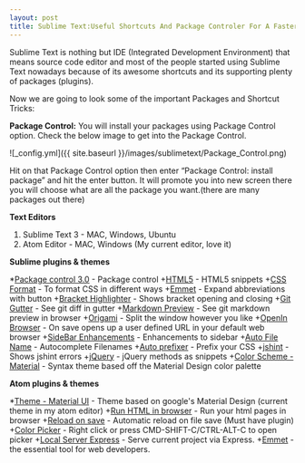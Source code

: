 ```yaml
---
layout: post
title: Sublime Text:Useful Shortcuts And Package Controler For A Faster Workflow
---
```


Sublime Text is nothing but IDE (Integrated Development Environment) that means source code editor and most of the people started using Sublime Text nowadays because of its awesome shortcuts and its supporting plenty of packages (plugins).

Now we are going to look some of the important Packages and Shortcut Tricks:

**Package Control:**
You will install your packages using Package Control option. Check the below image to get into the Package Control.

![_config.yml]({{ site.baseurl }}/images/sublimetext/Package_Control.png)

Hit on that Package Control option then enter “Package Control: install package” and hit the enter button. It will promote you into new screen there you will choose what are all the package you want.(there are many packages out there)


**Text Editors**
  1. Sublime Text 3 - MAC, Windows, Ubuntu
  2. Atom Editor - MAC, Windows (My current editor, love it)

**Sublime plugins & themes**

  *[Package control 3.0](https://packagecontrol.io/installation) - Package control
  +[HTML5](https://packagecontrol.io/packages/HTML5) - HTML5 snippets
  +[CSS Format](https://packagecontrol.io/packages/CSS%20Format) - To format CSS in different ways
  +[Emmet](https://packagecontrol.io/packages/Emmethttps://packagecontrol.io/packages/BracketHighlighter) - Expand abbreviations with button
  +[Bracket Highlighter](https://packagecontrol.io/packages/BracketHighlighter) - Shows bracket opening and closing
  +[Git Gutter](https://packagecontrol.io/packages/GitGutter) - See git diff in gutter
  +[Markdown Preview](https://packagecontrol.io/packages/Markdown%20Preview) - See git markdown preview in browser
  +[Origami](https://packagecontrol.io/packages/Origami) - Split the window however you like
  +[OpenIn Browser](https://packagecontrol.io/packages/OpenInBrowser) - On save opens up a user defined URL in your default web browser
  +[SideBar Enhancements](https://packagecontrol.io/packages/SideBarEnhancements) - Enhancements to sidebar
  +[Auto​ File ​Name](https://packagecontrol.io/packages/AutoFileName) - Autocomplete Filenames
  +[Auto prefixer](https://packagecontrol.io/packages/Autoprefixer) - Prefix your CSS
  +[jshint](https://packagecontrol.io/packages/SublimeLinter-jshint) - Shows jshint errors
  +[jQuery](https://packagecontrol.io/packages/jQuery) - jQuery methods as snippets
  +[Color Scheme - Material](https://packagecontrol.io/packages/Material%20Color%20Scheme) - Syntax theme based off the Material Design color palette

**Atom plugins & themes**

  *[Theme - Material UI](https://atom.io/themes/atom-material-ui) - Theme based on google's Material Design (current theme in my atom editor)
  +[Run HTML in browser](https://atom.io/themes/atom-material-ui) - Run your html pages in browser
  +[Reload on save](https://atom.io/packages/browser-refresh-on-save) - Automatic reload on file save (Must have plugin)
  +[Color Picker](https://atom.io/packages/color-picker) - Right click or press CMD-SHIFT-C/CTRL-ALT-C to open picker
  +[Local Server Express](https://atom.io/packages/local-server-express) - Serve current project via Express.
  +[Emmet](https://atom.io/packages/local-server-express) - the essential tool for web developers.
